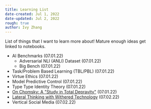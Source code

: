 ```yaml
---
title: Learning List
date-created: Jul 1, 2022
date-updated: Jul 2, 2022
rough: true 
author: Ivy Zhang
---
```


List of things that I want to learn more about! Mature enough ideas get linked to notebooks.

- AI Benchmarks (07.01.22)
  - Adversarial NLI (ANLI) Dataset (07.01.22)
  - Big Bench (07.01.22)
- Task/Problem Based Learning (TBL/PBL) (07.01.22)
- Virtue Ethics (07.01.22)
- Model Predictive Control (07.01.22)
- Type Type Identity Theory (07.01.22)
- [On Chomsky: A "Study in Total Depravity"](http://bactra.org/chomsky.html) (07.01.22)
- [Lateral Thinking with Withered Technology](https://en.wikipedia.org/wiki/Gunpei_Yokoi#Lateral_Thinking_with_Withered_Technology) (07.02.22)
- Vertical Social Media (07.02.22)
